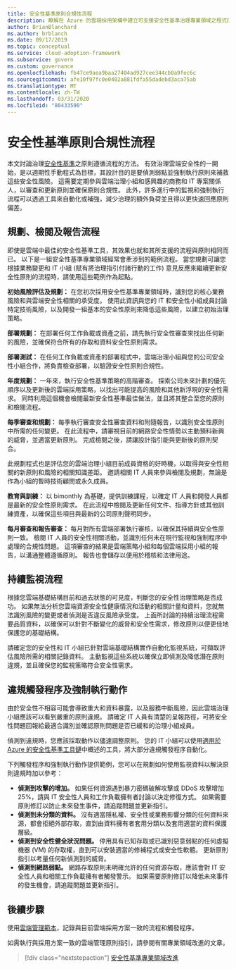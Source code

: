 ```yaml
---
title: 安全性基準原則合規性流程
description: 瞭解在 Azure 的雲端採用架構中建立可支援安全性基準治理專業領域之程式的方法。
author: BrianBlanchard
ms.author: brblanch
ms.date: 09/17/2019
ms.topic: conceptual
ms.service: cloud-adoption-framework
ms.subservice: govern
ms.custom: governance
ms.openlocfilehash: fb47ce9aea9baa27404ad927cee344cb0a9fec6c
ms.sourcegitcommit: afe10f97fc0e0402a881fdfa55dadebd3aca75ab
ms.translationtype: MT
ms.contentlocale: zh-TW
ms.lasthandoff: 03/31/2020
ms.locfileid: "80433590"
---
```

# <a name="security-baseline-policy-compliance-processes"></a>安全性基準原則合規性流程

本文討論治理[安全性基準](./index.md)之原則遵循流程的方法。 有效治理雲端安全性的一開始，是以週期性手動程式為目標，其設計目的是要偵測弱點並強制執行原則來補救這些安全性風險。 這需要定期參與雲端治理小組和感興趣的商務和 IT 專案關係人，以審查和更新原則並確保原則合規性。 此外，許多進行中的監視和強制執行流程可以透過工具來自動化或補強，減少治理的額外負荷並且得以更快速回應原則偏差。

## <a name="planning-review-and-reporting-processes"></a>規劃、檢閱及報告流程

即使是雲端中最佳的安全性基準工具，其效果也就和其所支援的流程與原則相同而已。 以下是一組安全性基準專業領域經常會牽涉到的範例流程。 當您規劃可讓您根據業務變更和 IT 小組 (賦有將治理指引付諸行動的工作) 意見反應來繼續更新安全性原則的流程時，請使用這些範例作為起點。

**初始風險評估及規劃：** 在您初次採用安全性基準專業領域時，識別您的核心業務風險和與雲端安全性相關的承受度。 使用此資訊與您的 IT 和安全性小組成員討論特定技術風險，以及開發一組基本的安全性原則來降低這些風險，以建立初始治理策略。

**部署規劃：** 在部署任何工作負載或資產之前，請先執行安全性審查來找出任何新的風險，並確保符合所有的存取和資料安全性原則需求。

**部署測試：** 在任何工作負載或資產的部署程式中，雲端治理小組與您的公司安全性小組合作，將負責檢查部署，以驗證安全性原則合規性。

**年度規劃：** 一年來，執行安全性基準策略的高階審查。 探索公司未來計劃的優先順序以及更新後的雲端採用策略，以找出可能提高的風險和其他新浮現的安全性需求。 同時利用這個機會檢閱最新安全性基準最佳做法，並且將其整合至您的原則和檢閱流程。

**每季審查和規劃：** 每季執行審查安全性審查資料和附隨報告，以識別安全性原則中所需的任何變更。 在此流程中，請審視目前的網路安全性情勢以主動預料新興的威脅，並適當更新原則。 完成檢閱之後，請讓設計指引能與更新後的原則契合。

此規劃程式也是評估您的雲端治理小組目前成員資格的好時機，以取得與安全性相關的新原則和風險的相關知識差距。 邀請相關 IT 人員來參與檢閱及規劃，無論是作為小組的暫時技術顧問或永久成員。

**教育與訓練：** 以 bimonthly 為基礎，提供訓練課程，以確定 IT 人員和開發人員都是最新的安全性原則需求。 在此流程中檢閱及更新任何文件、指導方針或其他訓練資產，以確保這些項目與最新的公司原則聲明同步。

**每月審查和報告審查：** 每月對所有雲端部署執行審核，以確保其持續與安全性原則一致。 檢閱 IT 人員的安全性相關活動，並識別任何未在現行監視和強制程序中處理的合規性問題。 這項審查的結果是雲端策略小組和每個雲端採用小組的報告，以溝通整體遵循原則。 報告也會儲存以便用於稽核和法律用途。

## <a name="ongoing-monitoring-processes"></a>持續監視流程

根據您雲端基礎結構目前和過去狀態的可見度，判斷您的安全性治理策略是否成功。 如果無法分析您雲端資源安全性健康情況和活動的相關計量和資料，您就無法識別風險的變更或者偵測是否違反風險承受度。 上面所討論的持續治理流程需要品質資料，以確保可以針對不斷變化的威脅和安全性需求，修改原則以便更佳地保護您的基礎結構。

請確定您的安全性和 IT 小組已針對雲端基礎結構實作自動化監視系統，可擷取評估風險所需的相關記錄資料。 主動監視這些系統以確保立即偵測及降低潛在原則違規，並且確保您的監視策略符合安全性需求。

## <a name="violation-triggers-and-enforcement-actions"></a>違規觸發程序及強制執行動作

由於安全性不相容可能會導致重大和資料暴露，以及服務中斷風險，因此雲端治理小組應該可以看到嚴重的原則違規。 請確定 IT 人員有清楚的呈報路徑，可將安全性問題回報給最適合識別並確認原則問題是否已緩和的治理小組成員。

偵測到違規時，您應該採取動作以儘速調整原則。 您的 IT 小組可以使用[適用於 Azure 的安全性基準工具鏈](./toolchain.md)中概述的工具，將大部分違規觸發程序自動化。

下列觸發程序和強制執行動作提供範例，您可以在規劃如何使用監視資料以解決原則違規時加以參考：

- **偵測到攻擊的增加。** 如果任何資源遇到暴力密碼破解攻擊或 DDoS 攻擊增加 25%，請與 IT 安全性人員和工作負載擁有者討論以決定修復方式。 如果需要原則修訂以防止未來發生事件，請追蹤問題並更新指引。
- **偵測到未分類的資料。** 沒有適當隱私權、安全性或業務影響分類的任何資料來源，都會拒絕外部存取，直到由資料擁有者套用分類以及套用適當的資料保護層級。
- **偵測到安全性健全狀況問題。** 停用具有已知存取或已識別惡意弱點的任何虛擬機器 (VM) 的存取權，直到可以安裝適當的修補程式或安全性軟體。 更新原則指引以考量任何新偵測到的威脅。
- **偵測到網路弱點。** 網路存取原則未明確允許的任何資源存取，應該會對 IT 安全性人員和相關工作負載擁有者觸發警示。 如果需要原則修訂以降低未來事件的發生機會，請追蹤問題並更新指引。

## <a name="next-steps"></a>後續步驟

使用[雲端管理範本](./template.md)，記錄與目前雲端採用方案一致的流程和觸發程序。

如需執行與採用方案一致的雲端管理原則指引，請參閱有關專業領域改進的文章。

> [!div class="nextstepaction"]
> [安全性基準專業領域改進](./discipline-improvement.md)
